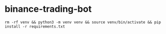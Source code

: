 # binance-trading-bot

```
rm -rf venv && python3 -m venv venv && source venv/bin/activate && pip install -r requirements.txt
```

